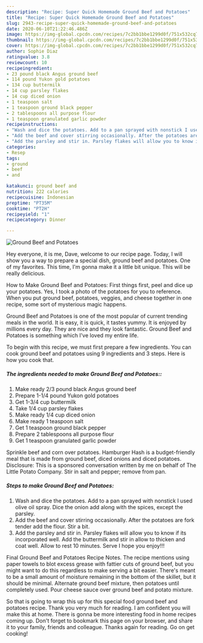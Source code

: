 ```yaml
---
description: "Recipe: Super Quick Homemade Ground Beef and Potatoes"
title: "Recipe: Super Quick Homemade Ground Beef and Potatoes"
slug: 2943-recipe-super-quick-homemade-ground-beef-and-potatoes
date: 2020-06-10T21:22:46.486Z
image: https://img-global.cpcdn.com/recipes/7c2bb1bbe1299d0f/751x532cq70/ground-beef-and-potatoes-recipe-main-photo.jpg
thumbnail: https://img-global.cpcdn.com/recipes/7c2bb1bbe1299d0f/751x532cq70/ground-beef-and-potatoes-recipe-main-photo.jpg
cover: https://img-global.cpcdn.com/recipes/7c2bb1bbe1299d0f/751x532cq70/ground-beef-and-potatoes-recipe-main-photo.jpg
author: Sophie Diaz
ratingvalue: 3.8
reviewcount: 10
recipeingredient:
- 23 pound black Angus ground beef
- 114 pound Yukon gold potatoes
- 134 cup buttermilk
- 14 cup parsley flakes
- 14 cup diced onion
- 1 teaspoon salt
- 1 teaspoon ground black pepper
- 2 tablespoons all purpose flour
- 1 teaspoon granulated garlic powder
recipeinstructions:
- "Wash and dice the potatoes. Add to a pan sprayed with nonstick I used olive oil spray. Dice the onion add along with the spices, except the parsley."
- "Add the beef and cover stirring occasionally. After the potatoes are fork tender add the flour. Stir a bit."
- "Add the parsley and stir in. Parsley flakes will allow you to know if its incorporated well. Add the buttermilk and stir in allow to thicken and coat well. Allow to rest 10 minutes. Serve I hope you enjoy!!!"
categories:
- Resep
tags:
- ground
- beef
- and

katakunci: ground beef and
nutrition: 222 calories
recipecuisine: Indonesian
preptime: "PT35M"
cooktime: "PT2H"
recipeyield: "1"
recipecategory: Dinner

---
```



![Ground Beef and Potatoes](https://img-global.cpcdn.com/recipes/7c2bb1bbe1299d0f/751x532cq70/ground-beef-and-potatoes-recipe-main-photo.jpg)

Hey everyone, it is me, Dave, welcome to our recipe page. Today, I will show you a way to prepare a special dish, ground beef and potatoes. One of my favorites. This time, I'm gonna make it a little bit unique. This will be really delicious.

How to Make Ground Beef and Potatoes: First things first, peel and dice up your potatoes. Yes, I took a photo of the potatoes for you to reference. When you put ground beef, potatoes, veggies, and cheese together in one recipe, some sort of mysterious magic happens.

Ground Beef and Potatoes is one of the most popular of current trending meals in the world. It is easy, it is quick, it tastes yummy. It is enjoyed by millions every day. They are nice and they look fantastic. Ground Beef and Potatoes is something which I've loved my entire life.


To begin with this recipe, we must first prepare a few ingredients. You can cook ground beef and potatoes using 9 ingredients and 3 steps. Here is how you cook that.

##### The ingredients needed to make Ground Beef and Potatoes::

1. Make ready 2/3 pound black Angus ground beef
1. Prepare 1-1/4 pound Yukon gold potatoes
1. Get 1-3/4 cup buttermilk
1. Take 1/4 cup parsley flakes
1. Make ready 1/4 cup diced onion
1. Make ready 1 teaspoon salt
1. Get 1 teaspoon ground black pepper
1. Prepare 2 tablespoons all purpose flour
1. Get 1 teaspoon granulated garlic powder


Sprinkle beef and corn over potatoes. Hamburger Hash is a budget-friendly meal that is made from ground beef, diced onions and diced potatoes. Disclosure: This is a sponsored conversation written by me on behalf of The Little Potato Company. Stir in salt and pepper; remove from pan. 

##### Steps to make Ground Beef and Potatoes:

1. Wash and dice the potatoes. Add to a pan sprayed with nonstick I used olive oil spray. Dice the onion add along with the spices, except the parsley.
1. Add the beef and cover stirring occasionally. After the potatoes are fork tender add the flour. Stir a bit.
1. Add the parsley and stir in. Parsley flakes will allow you to know if its incorporated well. Add the buttermilk and stir in allow to thicken and coat well. Allow to rest 10 minutes. Serve I hope you enjoy!!!


Final Ground Beef and Potatoes Recipe Notes. The recipe mentions using paper towels to blot excess grease with fattier cuts of ground beef, but you might want to do this regardless to make serving a bit easier. There&#39;s meant to be a small amount of moisture remaining in the bottom of the skillet, but it should be minimal. Alternate ground beef mixture, then potatoes until completely used. Pour cheese sauce over ground beef and potato mixture. 

So that is going to wrap this up for this special food ground beef and potatoes recipe. Thank you very much for reading. I am confident you will make this at home. There is gonna be more interesting food in home recipes coming up. Don't forget to bookmark this page on your browser, and share it to your family, friends and colleague. Thanks again for reading. Go on get cooking!
